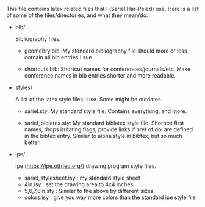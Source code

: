 <!--- org-mode file -->

This file contains latex related files that I (Sariel Har-Peled)
use. Here is a list of some of the files/directories, and what they
mean/do:

- bib/

  Bibliography files.

  - geomebry.bib:
    My standard bibliography file should more or less cotnain all bib
    entries I sue

  - shortcuts.bib:
    Shortcut names for conferences/journals/etc. Make conference names in
    bib entries shorter and more readable.

- styles/

  A list of the latex style files i use. Some might be outdates.

  - sariel.sty:
    My standard style file. Contains everything, and more.

  - sariel_biblatex.sty:
    My standard biblatex style file. Shortest first names, drops
    irritating flags, provide links if href of doi are defined in the
    bibtex entry. Similar to alpha style in bibtex, but so much
    better.

- ipe/

  ipe (https://ipe.otfried.org/) drawing program style files.

  - sariel_stylesheet.isy : my standard style sheet
  - 4in.isy : set the drawing area to 4x4 inches.
  - 5,6,7,8in.sty         : Similar to the above by different sizes.
  - colors.isy            : give you way more colors than the standard
                          ipe style file
  
  
  
